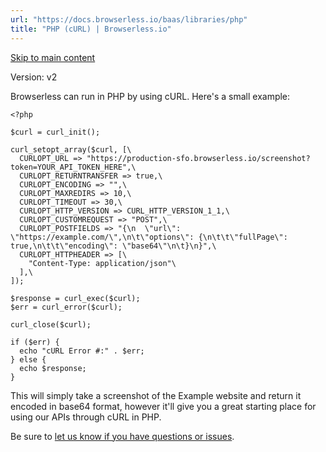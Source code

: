 ```yaml
---
url: "https://docs.browserless.io/baas/libraries/php"
title: "PHP (cURL) | Browserless.io"
---
```


[Skip to main content](https://docs.browserless.io/baas/libraries/php#__docusaurus_skipToContent_fallback)

Version: v2

Browserless can run in PHP by using cURL.
Here's a small example:

```codeBlockLines_p187
<?php

$curl = curl_init();

curl_setopt_array($curl, [\
  CURLOPT_URL => "https://production-sfo.browserless.io/screenshot?token=YOUR_API_TOKEN_HERE",\
  CURLOPT_RETURNTRANSFER => true,\
  CURLOPT_ENCODING => "",\
  CURLOPT_MAXREDIRS => 10,\
  CURLOPT_TIMEOUT => 30,\
  CURLOPT_HTTP_VERSION => CURL_HTTP_VERSION_1_1,\
  CURLOPT_CUSTOMREQUEST => "POST",\
  CURLOPT_POSTFIELDS => "{\n  \"url\": \"https://example.com/\",\n\t\"options\": {\n\t\t\"fullPage\": true,\n\t\t\"encoding\": \"base64\"\n\t}\n}",\
  CURLOPT_HTTPHEADER => [\
    "Content-Type: application/json"\
  ],\
]);

$response = curl_exec($curl);
$err = curl_error($curl);

curl_close($curl);

if ($err) {
  echo "cURL Error #:" . $err;
} else {
  echo $response;
}

```

This will simply take a screenshot of the Example website and return it encoded in base64 format, however it'll give you a great starting place for using our APIs through cURL in PHP.

Be sure to [let us know if you have questions or issues](https://www.browserless.io/contact).
